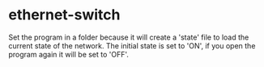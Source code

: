 # ethernet-switch

Set the program in a folder because it will create a 'state' file to load the current state of the network.
The initial state is set to 'ON', if you open the program again it will be set to 'OFF'.